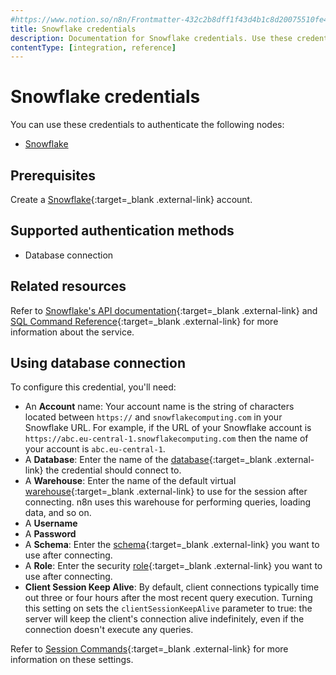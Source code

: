 ```yaml
---
#https://www.notion.so/n8n/Frontmatter-432c2b8dff1f43d4b1c8d20075510fe4
title: Snowflake credentials
description: Documentation for Snowflake credentials. Use these credentials to authenticate Snowflake in n8n, a workflow automation platform.
contentType: [integration, reference]
---
```


# Snowflake credentials

You can use these credentials to authenticate the following nodes:

- [Snowflake](/integrations/builtin/app-nodes/n8n-nodes-base.snowflake/)

## Prerequisites

Create a [Snowflake](https://www.snowflake.com/en/){:target=_blank .external-link} account.

## Supported authentication methods

- Database connection

## Related resources

Refer to [Snowflake's API documentation](https://docs.snowflake.com/en/api-reference){:target=_blank .external-link} and [SQL Command Reference](https://docs.snowflake.com/en/sql-reference-commands){:target=_blank .external-link} for more information about the service.

## Using database connection

To configure this credential, you'll need:

- An **Account** name: Your account name is the string of characters located between `https://` and `snowflakecomputing.com` in your Snowflake URL. For example, if the URL of your Snowflake account is `https://abc.eu-central-1.snowflakecomputing.com` then the name of your account is `abc.eu-central-1`.
- A **Database**: Enter the name of the [database](https://docs.snowflake.com/en/sql-reference/sql/use-database){:target=_blank .external-link} the credential should connect to.
- A **Warehouse**: Enter the name of the default virtual [warehouse](https://docs.snowflake.com/en/sql-reference/sql/use-warehouse){:target=_blank .external-link} to use for the session after connecting. n8n uses this warehouse for performing queries, loading data, and so on.
- A **Username**
- A **Password**
- A **Schema**: Enter the [schema](https://docs.snowflake.com/en/sql-reference/sql/use-schema){:target=_blank .external-link} you want to use after connecting.
- A **Role**: Enter the security [role](https://docs.snowflake.com/en/sql-reference/sql/use-role){:target=_blank .external-link} you want to use after connecting.
- **Client Session Keep Alive**: By default, client connections typically time out three or four hours after the most recent query execution. Turning this setting on sets the `clientSessionKeepAlive` parameter to true: the server will keep the client's connection alive indefinitely, even if the connection doesn't execute any queries.

Refer to [Session Commands](https://docs.snowflake.com/en/sql-reference/commands-session){:target=_blank .external-link} for more information on these settings.
